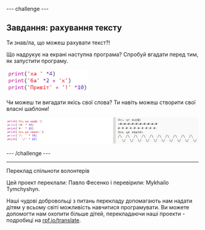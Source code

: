 --- challenge ---

## Завдання: рахування тексту

Ти знав/ла, що можеш рахувати текст?!

Що надрукує на екрані наступна програма? Спробуй вгадати перед тим, як запустити програму.

![знімок екрана](images/me-text-calc.png)

Чи можеш ти вигадати якісь свої слова? Ти навіть можеш створити свої власні шаблони!

![знімок екрана](images/me-patterns.png)

--- /challenge ---

***
Переклад спільноти волонтерів

Цей проект переклали: Павло Фесенко і перевірили: Mykhailo Tymchyshyn.

Наші чудові добровольці з питань перекладу допомагають нам надати дітям у всьому світі можливість навчитися програмувати. Ви можете допомогти нам охопити більше дітей, перекладаючи наші проекти - подробиці на [rpf.io/translate](https://rpf.io/translate).